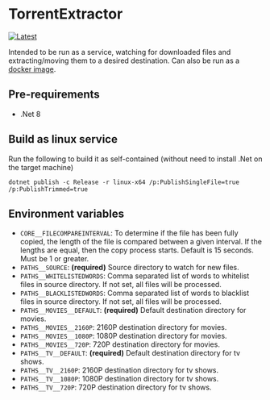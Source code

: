 # TorrentExtractor

[![Latest](https://github.com/dotnetdummy/TorrentExtractor/actions/workflows/auto-deploy-to-docker-hub.yml/badge.svg)](https://github.com/dotnetdummy/TorrentExtractor/actions/workflows/auto-deploy-to-docker-hub.yml)

Intended to be run as a service, watching for downloaded files and extracting/moving them to a desired destination. Can also be run as a [docker image](https://hub.docker.com/r/dotnetdummy/torrent-extractor).

## Pre-requirements

- .Net 8

## Build as linux service

Run the following to build it as self-contained (without need to install .Net on the target machine)

```
dotnet publish -c Release -r linux-x64 /p:PublishSingleFile=true /p:PublishTrimmed=true
```

## Environment variables

- `CORE__FILECOMPAREINTERVAL`: To determine if the file has been fully copied, the length of the file is compared between a given interval. If the lengths are equal, then the copy process starts. Default is 15 seconds. Must be 1 or greater.
- `PATHS__SOURCE`: **(required)** Source directory to watch for new files.
- `PATHS__WHITELISTEDWORDS`: Comma separated list of words to whitelist files in source directory. If not set, all files will be processed.
- `PATHS__BLACKLISTEDWORDS`: Comma separated list of words to blacklist files in source directory. If not set, all files will be processed.
- `PATHS__MOVIES__DEFAULT`: **(required)** Default destination directory for movies.
- `PATHS__MOVIES__2160P`: 2160P destination directory for movies.
- `PATHS__MOVIES__1080P`: 1080P destination directory for movies.
- `PATHS__MOVIES__720P`: 720P destination directory for movies.
- `PATHS__TV__DEFAULT`: **(required)** Default destination directory for tv shows.
- `PATHS__TV__2160P`: 2160P destination directory for tv shows.
- `PATHS__TV__1080P`: 1080P destination directory for tv shows.
- `PATHS__TV__720P`: 720P destination directory for tv shows.

